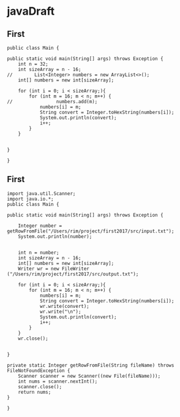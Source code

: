 # javaDraft

## First
    public class Main {

    public static void main(String[] args) throws Exception {
        int n = 32;
        int sizeArray = n - 16;
    //        List<Integer> numbers = new ArrayList<>();
        int[] numbers = new int[sizeArray];

        for (int i = 0; i < sizeArray;){
            for (int m = 16; m < n; m++) {
    //                numbers.add(m);
                numbers[i] = m;
                String convert = Integer.toHexString(numbers[i]);
                System.out.println(convert);
                i++;
            }
        }


    }

    }
   
## First

    import java.util.Scanner;
    import java.io.*;
    public class Main {

    public static void main(String[] args) throws Exception {

        Integer number = getRowFromFile("/Users/rim/project/first2017/src/input.txt");
        System.out.println(number);


        int n = number;
        int sizeArray = n - 16;
        int[] numbers = new int[sizeArray];
        Writer wr = new FileWriter ("/Users/rim/project/first2017/src/output.txt");

        for (int i = 0; i < sizeArray;){
            for (int m = 16; m < n; m++) {
                numbers[i] = m;
                String convert = Integer.toHexString(numbers[i]);
                wr.write(convert);
                wr.write("\n");
                System.out.println(convert);
                i++;
            }
        }
        wr.close();


    }

    private static Integer getRowFromFile(String fileName) throws FileNotFoundException {
        Scanner scanner = new Scanner((new File(fileName)));
        int nums = scanner.nextInt();
        scanner.close();
        return nums;
    }

    }
   
